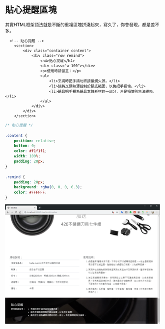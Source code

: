 # 貼心提醒區塊

其實HTML框架語法就是不斷的重複區塊拼湊起來，寫久了，你會發現，都是差不多。

```markup
  <!-- 貼心提醒 -->
    <section>
        <div class="container content">
            <div class="row remind">
                <h4>貼心提醒</h4>
                <div class="w-100"></div>
                <p>使用時請留意：</p>
                <ul>
                    <li>烹調時把手請勿直接接觸火源。</li>
                    <li>請將烹調熱源控制於鍋底範圍，以免把手損壞。</li>
                    <li>鍋具把手視為鍋具本體耗材的一部分，若是損壞則無法維修。</li>
                </ul>
            </div>
        </div>
    </section>
```

```css
/* 貼心提醒 */

.content {
    position: relative;
    bottom: 0;
    color: #f1f1f1;
    width: 100%;
    padding: 20px;
}

.remind {
    padding: 20px;
    background: rgba(0, 0, 0, 0.3);
    color: #FFFFFF;
}
```

![](.gitbook/assets/image%20%281%29.png)

